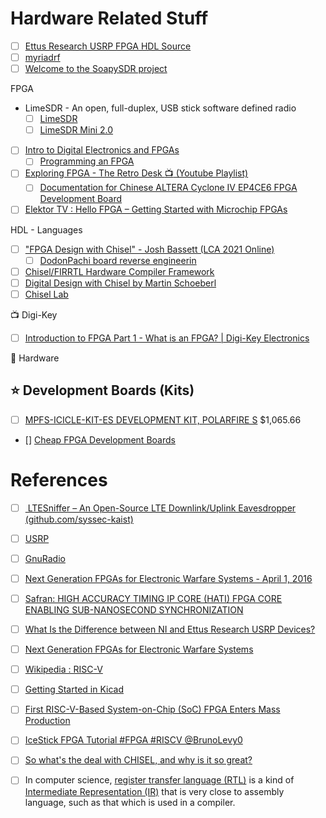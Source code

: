 # Hardware Related Stuff

- [ ] [Ettus Research USRP FPGA HDL Source](https://github.com/EttusResearch/fpga)
- [ ] [myriadrf](https://myriadrf.org)
- [ ] [Welcome to the SoapySDR project](https://github.com/pothosware/SoapySDR/wiki)

FPGA

* LimeSDR - An open, full-duplex, USB stick software defined radio
  - [ ] [LimeSDR](https://www.crowdsupply.com/lime-micro/limesdr)
  - [ ] [LimeSDR Mini 2.0](https://www.crowdsupply.com/lime-micro/limesdr-mini-2)

- [ ] [Intro to Digital Electronics and FPGAs](https://www.youtube.com/watch?v=-qpfv8KLXOk)
  - [ ] [Programming an FPGA](https://learn.sparkfun.com/tutorials/programming-an-fpga)

- [ ] [Exploring FPGA - The Retro Desk :tv: (Youtube Playlist)](https://www.youtube.com/playlist?list=PLPSrOWYluVLJxqlrWqjZWQ1B4bBgrQ42G)
  - [ ] [Documentation for Chinese ALTERA Cyclone IV EP4CE6 FPGA Development Board](https://github.com/SlithyMatt/Altera-Cyclone-IV-board-V3.0)

- [ ] [Elektor TV : Hello FPGA – Getting Started with Microchip FPGAs](https://youtu.be/zcaZxu010cg)

HDL - Languages

- [ ] ["FPGA Design with Chisel" - Josh Bassett (LCA 2021 Online)](https://www.youtube.com/watch?v=Wst8IoYRWKo)
  - [ ] [DodonPachi board reverse engineerin](https://en.wikipedia.org/wiki/DoDonPachi)
- [ ] [Chisel/FIRRTL Hardware Compiler Framework](https://www.chisel-lang.org/)
- [ ] [Digital Design with Chisel by Martin Schoeberl](https://github.com/schoeberl/chisel-book)
- [ ] [Chisel Lab](https://github.com/schoeberl/chisel-lab)

:tv: Digi-Key

- [ ] [Introduction to FPGA Part 1 - What is an FPGA? | Digi-Key Electronics](https://www.youtube.com/watch?v=lLg1AgA2Xoo&list=PLEBQazB0HUyT1WmMONxRZn9NmQ_9CIKhb)

:electric_plug: Hardware

## :star: Development Boards (Kits)

- [ ] [MPFS-ICICLE-KIT-ES DEVELOPMENT KIT, POLARFIRE S](https://canada.newark.com/microchip/mpfs-icicle-kit-es/development-kit-polarfire-soc/dp/45AJ6163) $1,065.66
- [] [Cheap FPGA Development Boards](https://joelw.id.au/FPGA/CheapFPGADevelopmentBoards)

# References
- [ ] [	LTESniffer – An Open-Source LTE Downlink/Uplink Eavesdropper (github.com/syssec-kaist)](https://news.ycombinator.com/item?id=35952206)
- [ ] [USRP](https://www.ettus.com/sdr-software/uhd-usrp-hardware-driver)
- [ ] [GnuRadio](https://www.ettus.com/sdr-software/gnu-radio/)
- [ ] [Next Generation FPGAs for Electronic Warfare Systems - April 1, 2016](https://www.mobilityengineeringtech.com/component/content/article/adt/pub/features/articles/24386)
- [ ] [Safran: HIGH ACCURACY TIMING IP CORE (HATI) FPGA CORE ENABLING SUB-NANOSECOND SYNCHRONIZATION](https://safran-navigation-timing.com/product/high-accuracy-timing-ip-core-hati)
- [ ] [What Is the Difference between NI and Ettus Research USRP Devices?](https://www.ni.com/en-ca/shop/wireless-design-test/what-is-a-usrp-software-defined-radio/what-is-the-difference-between-ni-and-ettus-usrps.html)
- [ ] [Next Generation FPGAs for Electronic Warfare Systems](https://www.mobilityengineeringtech.com/component/content/article/adt/pub/features/articles/24386)
- [ ] [Wikipedia : RISC-V](https://en.wikipedia.org/wiki/RISC-V)
- [ ] [Getting Started in Kicad](https://docs.kicad.org/7.0/en/getting_started_in_kicad/getting_started_in_kicad.html)
- [ ] [First RISC-V-Based System-on-Chip (SoC) FPGA Enters Mass Production](https://www.microchip.com/en-us/about/news-releases/products/first-risc-v-based-system-on-chip-fpga-enters-mass-production)
- [ ] [IceStick FPGA Tutorial #FPGA #RISCV @BrunoLevy0](https://blog.adafruit.com/2021/01/28/icestick-fpga-tutorial-fpga-riscv-brunolevy01/)
- [ ] [So what's the deal with CHISEL, and why is it so great?](https://www.reddit.com/r/FPGA/comments/wnnhb8/so_whats_the_deal_with_chisel_and_why_is_it_so/)
- [ ] In computer science, [register transfer language (RTL)](https://en.wikipedia.org/wiki/Register_transfer_language)  is a kind of  [Intermediate Representation (IR)](https://en.wikipedia.org/wiki/Intermediate_representation) that is very close to assembly language, such as that which is used in a compiler.


